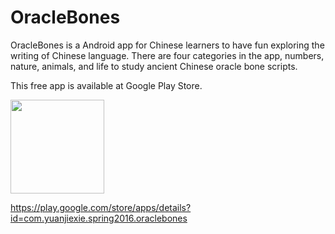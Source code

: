 # OracleBones
OracleBones is a Android app for Chinese learners to have fun exploring the writing of Chinese language. There are four categories in the app, numbers, nature, animals, and life to study ancient Chinese oracle bone scripts.

This free app is available at Google Play Store.

<img src="https://s3-us-west-2.amazonaws.com/yuanjiexie/spring2016/oracleicon512.png" width="150">

https://play.google.com/store/apps/details?id=com.yuanjiexie.spring2016.oraclebones



